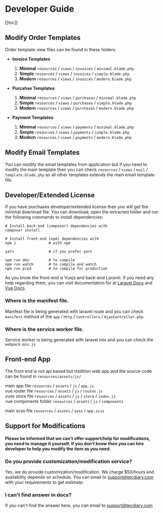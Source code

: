 # Developer Guide

[[toc]]

## Modify Order Templates

Order template view files can be found in these folders

-   **Invoice Templates**

    1.  **Minimal** `resources` / `views` / `invoices` / `minimal.blade.php`
    2.  **Simple** `resources` / `views` / `invoices` / `simple.blade.php`
    3.  **Modern** `resources` / `views` / `invoices` / `modern.blade.php`

-   **Purcahse Templates**

    1.  **Minimal** `resources` / `views` / `purchases` / `minimal.blade.php`
    2.  **Simple** `resources` / `views` / `purchases` / `simple.blade.php`
    3.  **Modern** `resources` / `views` / `purchases` / `modern.blade.php`

-   **Payment Templates**

    1.  **Minimal** `resources` / `views` / `payments` / `minimal.blade.php`
    2.  **Simple** `resources` / `views` / `payments` / `simple.blade.php`
    3.  **Modern** `resources` / `views` / `payments` / `modern.blade.php`

## Modify Email Templates

You can modify the email templates from application but if you need to modify the main template then you can check `resources` / `views` / `mail` / `template.blade.php` as all other templates extends the main email template file.

## Developer/Extended License

If you have purchases developer/extended license then you will get the minimal download file. You can download, open the extracted folder and run the following commands to install dependencies:

```
# Install back-end (composer) dependencies with
composer install

# Install front-end (npm) dependencies with
npm i               # with npm

yarn                # if you prefer yarn

npm run dev         # to compile
npm run watch       # to compile and watch
npm run prod        # to compile for production
```

As you know the front-end is Vuejs and back-end Laravel. If you need any help regarding them, you can visit documentation for at [Laravel Docs](https://laravel.com/docs/5.6) and [Vue Docs](https://vuejs.org/v2/guide/).

### Where is the manifest file.

Manifest file is being generated with laravel route and you can check `manifest` method of the `app` / `Http` / `Controllers` / `AjaxController.php`

### Where is the service worker file.

Service worker is being generated with laravel mix and you can check the `webpack.mix.js`

## Front-end App

The front end is not api based but tradition web app and the source code can be found in `resources/assets/js/`

main app file `resources` / `assets` / `js` / `app.js`<br>
vue router file `resources` / `assets` / `js` / `routes.js`<br>
vuex store file `resources` / `assets` / `js` / `store` / `index.js`<br>
vue components folder `resources` / `assets` / `js` / `components`

main scss file `resources` / `assets` / `sass` / `app.scss`

## Support for Modifications

#### Please be informed that we can't offer support/help for modifications, you need to manage it yourself. If you don't know then you can hire developer to help you modify the item as you need.

### Do you provide customization/modification service?

Yes, we do provide customization/modification. We charge $50/hours and availability depends on schedule. You can email to support@tecdiary.com with your requirements to get estimate.

### I can't find answer in docs?

If you can't find the answer here, you can email to support@tecdiary.com
